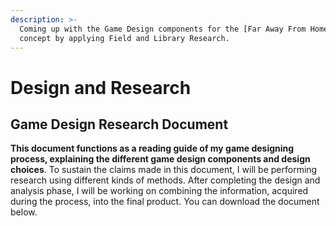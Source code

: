 ```yaml
---
description: >-
  Coming up with the Game Design components for the [Far Away From Home] game
  concept by applying Field and Library Research.
---
```


# Design and Research

## Game Design Research Document

**This document functions as a reading guide of my game designing process, explaining the different game design components and design choices**. To sustain the claims made in this document, I will be performing research using different kinds of methods. After completing the design and analysis phase, I will be working on combining the information, acquired during the process, into the final product. You can download the document below.  


